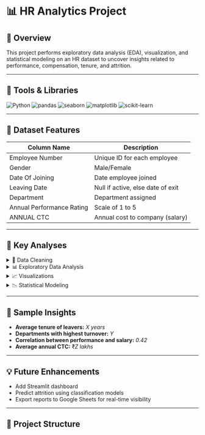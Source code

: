 # 📊 HR Analytics Project

## 🚀 Overview

This project performs exploratory data analysis (EDA), visualization, and statistical modeling on an HR dataset to uncover insights related to performance, compensation, tenure, and attrition.

---

## 🧰 Tools & Libraries

![Python](https://img.shields.io/badge/Python-3.10-blue?logo=python)
![pandas](https://img.shields.io/badge/pandas-1.5+-lightgrey?logo=pandas)
![seaborn](https://img.shields.io/badge/seaborn-0.11+-lightblue?logo=seaborn)
![matplotlib](https://img.shields.io/badge/matplotlib-3.6+-orange?logo=matplotlib)
![scikit-learn](https://img.shields.io/badge/scikit--learn-1.0+-yellow?logo=scikit-learn)

---

## 📁 Dataset Features

| Column Name                | Description                                |
|---------------------------|--------------------------------------------|
| Employee Number           | Unique ID for each employee                |
| Gender                    | Male/Female                                |
| Date Of Joining           | Date employee joined                       |
| Leaving Date              | Null if active, else date of exit          |
| Department                | Department assigned                        |
| Annual Performance Rating | Scale of 1 to 5                            |
| ANNUAL CTC                | Annual cost to company (salary)            |

---

## 📌 Key Analyses

<details>
<summary>🧹 Data Cleaning</summary>

- Converted dates to datetime
- Standardized column names
- Filled missing values in `Leaving Date` for active employees
- Calculated `Tenure` and `Currently Working` columns

</details>

<details>
<summary>📊 Exploratory Data Analysis</summary>

- Gender and department distribution
- Performance rating trends
- Tenure histograms and turnover analysis
- Salary vs performance and tenure

</details>

<details>
<summary>📈 Visualizations</summary>

- Bar plots for department and gender split
- Box plots for salary and performance across departments
- Correlation matrix heatmap for numeric features

</details>

<details>
<summary>📉 Statistical Modeling</summary>

- Feature engineering with `get_dummies()`
- Linear regression to predict Annual CTC
- Model evaluation using MAE, MSE, R²

</details>

---

## 📌 Sample Insights

- **Average tenure of leavers:** *X years*
- **Departments with highest turnover:** *Y*
- **Correlation between performance and salary:** *0.42*
- **Average annual CTC:** ₹*Z lakhs*

---

## 💡 Future Enhancements

- Add Streamlit dashboard
- Predict attrition using classification models
- Export reports to Google Sheets for real-time visibility

---

## 📂 Project Structure

